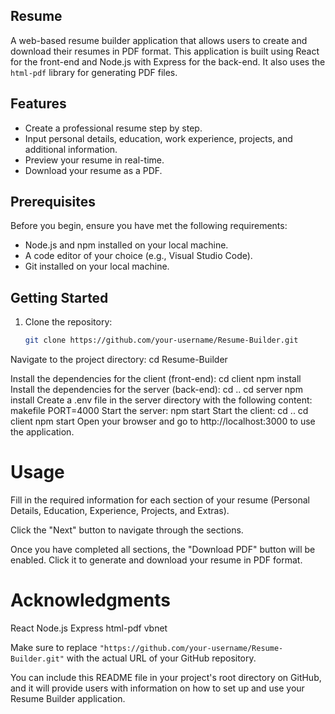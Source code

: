 ## Resume
A web-based resume builder application that allows users to create and download their resumes in PDF format. This application is built using React for the front-end and Node.js with Express for the back-end. It also uses the `html-pdf` library for generating PDF files.

## Features

- Create a professional resume step by step.
- Input personal details, education, work experience, projects, and additional information.
- Preview your resume in real-time.
- Download your resume as a PDF.

## Prerequisites

Before you begin, ensure you have met the following requirements:

- Node.js and npm installed on your local machine.
- A code editor of your choice (e.g., Visual Studio Code).
- Git installed on your local machine.

## Getting Started

1. Clone the repository:

   ```bash
   git clone https://github.com/your-username/Resume-Builder.git
Navigate to the project directory:
cd Resume-Builder

Install the dependencies for the client (front-end):
cd client
npm install
Install the dependencies for the server (back-end):
cd ..
cd server
npm install
Create a .env file in the server directory with the following content:
makefile
PORT=4000
Start the server:
npm start
Start the client:
cd ..
cd client
npm start
Open your browser and go to http://localhost:3000 to use the application.

# Usage
Fill in the required information for each section of your resume (Personal Details, Education, Experience, Projects, and Extras).

Click the "Next" button to navigate through the sections.

Once you have completed all sections, the "Download PDF" button will be enabled. Click it to generate and download your resume in PDF format.

# Acknowledgments
React
Node.js
Express
html-pdf
vbnet

Make sure to replace `"https://github.com/your-username/Resume-Builder.git"` with the actual URL of your GitHub repository.

You can include this README file in your project's root directory on GitHub, and it will provide users with information on how to set up and use your Resume Builder application.
